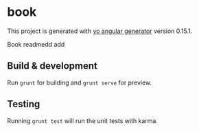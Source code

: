# book

This project is generated with [yo angular generator](https://github.com/yeoman/generator-angular)
version 0.15.1.

Book readmedd
add
## Build & development

Run `grunt` for building and `grunt serve` for preview.

## Testing

Running `grunt test` will run the unit tests with karma.
